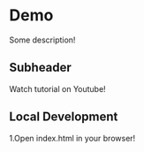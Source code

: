 
# Demo

 Some description!

## Subheader
 
 Watch tutorial on Youtube!

 ## Local Development

 1.Open index.html in your browser!
